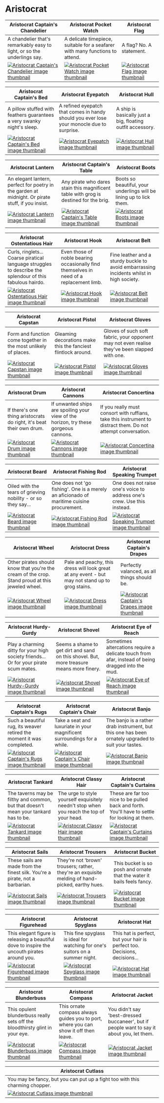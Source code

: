 # Aristocrat

| Aristocrat Captain's Chandelier | Aristocrat Pocket Watch | Aristocrat Flag |
| ------------------------------- | ----------------------- | --------------- |
| A chandelier that's remarkably easy to light, or so the underlings say. | A delicate timepiece, suitable for a seafarer with many functions to attend. | A flag? No. A statement. |
| [![Aristocrat Captain's Chandelier image thumbnail](https://seaofthieves.wiki.gg/images/f/fa/Aristocrat_Captain%27s_Chandelier.png)](https://seaofthieves.wiki.gg/wiki/Aristocrat_Captain's_Chandelier) | [![Aristocrat Pocket Watch image thumbnail](https://seaofthieves.wiki.gg/images/d/d1/Aristocrat_Pocket_Watch.png)](https://seaofthieves.wiki.gg/wiki/Aristocrat_Pocket_Watch) | [![Aristocrat Flag image thumbnail](https://seaofthieves.wiki.gg/images/a/a9/Aristocrat_Flag.png)](https://seaofthieves.wiki.gg/wiki/Aristocrat_Flag) |

| Aristocrat Captain's Bed | Aristocrat Eyepatch | Aristocrat Hull |
| ------------------------ | ------------------- | --------------- |
| A pillow stuffed with feathers guarantees a very swanky night's sleep. | A refined eyepatch that comes in handy should you ever lose your monocle due to surprise. | A ship is basically just a big, floating outfit accessory. |
| [![Aristocrat Captain's Bed image thumbnail](https://seaofthieves.wiki.gg/images/f/f0/Aristocrat_Captain%27s_Bed.png)](https://seaofthieves.wiki.gg/wiki/Aristocrat_Captain's_Bed) | [![Aristocrat Eyepatch image thumbnail](https://seaofthieves.wiki.gg/images/e/ee/Aristocrat_Eyepatch.png)](https://seaofthieves.wiki.gg/wiki/Aristocrat_Eyepatch) | [![Aristocrat Hull image thumbnail](https://seaofthieves.wiki.gg/images/f/f0/Aristocrat_Hull.png)](https://seaofthieves.wiki.gg/wiki/Aristocrat_Hull) |

| Aristocrat Lantern | Aristocrat Captain's Table | Aristocrat Boots |
| ------------------ | -------------------------- | ---------------- |
| An elegant lantern, perfect for poetry in the garden at midnight. Or pirate stuff, if you insist. | Any pirate who dares stain this magnificent table with grog is destined for the brig. | Boots so beautiful, your underlings will be lining up to lick them. |
| [![Aristocrat Lantern image thumbnail](https://seaofthieves.wiki.gg/images/b/b9/Aristocrat_Lantern.png)](https://seaofthieves.wiki.gg/wiki/Aristocrat_Lantern) | [![Aristocrat Captain's Table image thumbnail](https://seaofthieves.wiki.gg/images/8/8b/Aristocrat_Captain%27s_Table.png)](https://seaofthieves.wiki.gg/wiki/Aristocrat_Captain's_Table) | [![Aristocrat Boots image thumbnail](https://seaofthieves.wiki.gg/images/4/41/Aristocrat_Boots.png)](https://seaofthieves.wiki.gg/wiki/Aristocrat_Boots) |

| Aristocrat Ostentatious Hair | Aristocrat Hook | Aristocrat Belt |
| ---------------------------- | --------------- | --------------- |
| Curls, ringlets... Coarse piratical language struggles to describe the splendour of this fabulous hairdo. | Even those of noble bearing occasionally find themselves in need of a replacement limb. | Fine leather and a sturdy buckle to avoid embarrassing incidents whilst in high society. |
| [![Aristocrat Ostentatious Hair image thumbnail](https://seaofthieves.wiki.gg/images/e/e8/Aristocrat_Ostentatious_Hair.png)](https://seaofthieves.wiki.gg/wiki/Aristocrat_Ostentatious_Hair) | [![Aristocrat Hook image thumbnail](https://seaofthieves.wiki.gg/images/2/26/Aristocrat_Hook.png)](https://seaofthieves.wiki.gg/wiki/Aristocrat_Hook) | [![Aristocrat Belt image thumbnail](https://seaofthieves.wiki.gg/images/e/e9/Aristocrat_Belt.png)](https://seaofthieves.wiki.gg/wiki/Aristocrat_Belt) |

| Aristocrat Capstan | Aristocrat Pistol | Aristocrat Gloves |
| ------------------ | ----------------- | ----------------- |
| Form and function come together in the most unlikely of places. | Gleaming decorations make this the fanciest flintlock around. | Gloves of such soft fabric, your opponent may not even realise they've been slapped with one. |
| [![Aristocrat Capstan image thumbnail](https://seaofthieves.wiki.gg/images/6/65/Aristocrat_Capstan.png)](https://seaofthieves.wiki.gg/wiki/Aristocrat_Capstan) | [![Aristocrat Pistol image thumbnail](https://seaofthieves.wiki.gg/images/d/d3/Aristocrat_Pistol.png)](https://seaofthieves.wiki.gg/wiki/Aristocrat_Pistol) | [![Aristocrat Gloves image thumbnail](https://seaofthieves.wiki.gg/images/b/b3/Aristocrat_Gloves.png)](https://seaofthieves.wiki.gg/wiki/Aristocrat_Gloves) |

| Aristocrat Drum | Aristocrat Cannons | Aristocrat Concertina |
| --------------- | ------------------ | --------------------- |
| If there's one thing aristocrats do right, it's beat their own drum. | If unwanted ships are spoiling your view of the horizon, try these gorgeous cannons. | If you really must consort with ruffians, take this instrument to distract them. Do not attempt conversation. |
| [![Aristocrat Drum image thumbnail](https://seaofthieves.wiki.gg/images/9/97/Aristocrat_Drum.png)](https://seaofthieves.wiki.gg/wiki/Aristocrat_Drum) | [![Aristocrat Cannons image thumbnail](https://seaofthieves.wiki.gg/images/5/5a/Aristocrat_Cannons.png)](https://seaofthieves.wiki.gg/wiki/Aristocrat_Cannons) | [![Aristocrat Concertina image thumbnail](https://seaofthieves.wiki.gg/images/4/48/Aristocrat_Concertina.png)](https://seaofthieves.wiki.gg/wiki/Aristocrat_Concertina) |

| Aristocrat Beard | Aristocrat Fishing Rod | Aristocrat Speaking Trumpet |
| ---------------- | ---------------------- | --------------------------- |
| Oiled with the tears of grieving nobility - or so they say... | One does not 'go fishing'. One is a merely an aficionado of maritime cuisine procurement. | One does not raise one's voice to address one's crew. Use this instead. |
| [![Aristocrat Beard image thumbnail](https://seaofthieves.wiki.gg/images/1/1a/Aristocrat_Beard.png)](https://seaofthieves.wiki.gg/wiki/Aristocrat_Beard) | [![Aristocrat Fishing Rod image thumbnail](https://seaofthieves.wiki.gg/images/0/06/Aristocrat_Fishing_Rod.png)](https://seaofthieves.wiki.gg/wiki/Aristocrat_Fishing_Rod) | [![Aristocrat Speaking Trumpet image thumbnail](https://seaofthieves.wiki.gg/images/f/f6/Aristocrat_Speaking_Trumpet.png)](https://seaofthieves.wiki.gg/wiki/Aristocrat_Speaking_Trumpet) |

| Aristocrat Wheel | Aristocrat Dress | Aristocrat Captain's Drapes |
| ---------------- | ---------------- | --------------------------- |
| Other pirates should know that you're the cream of the crop. Stand proud at this jeweled wheel. | Pale and peachy, this dress will look great at any event - but may not stand up to grog stains. | Perfectly valanced, as all things should be. |
| [![Aristocrat Wheel image thumbnail](https://seaofthieves.wiki.gg/images/3/39/Aristocrat_Wheel.png)](https://seaofthieves.wiki.gg/wiki/Aristocrat_Wheel) | [![Aristocrat Dress image thumbnail](https://seaofthieves.wiki.gg/images/3/3b/Aristocrat_Dress.png)](https://seaofthieves.wiki.gg/wiki/Aristocrat_Dress) | [![Aristocrat Captain's Drapes image thumbnail](https://seaofthieves.wiki.gg/images/5/5c/Aristocrat_Captain%27s_Drapes.png)](https://seaofthieves.wiki.gg/wiki/Aristocrat_Captain's_Drapes) |

| Aristocrat Hurdy-Gurdy | Aristocrat Shovel | Aristocrat Eye of Reach |
| ---------------------- | ----------------- | ----------------------- |
| Play a charming ditty for your high society friends... Or for your pirate scum mates. | Seems a shame to get dirt and sand on this shovel. But, more treasure means more finery. | Sometimes altercations require a delicate touch from afar, instead of being dragged into the mud. |
| [![Aristocrat Hurdy-Gurdy image thumbnail](https://seaofthieves.wiki.gg/images/b/be/Aristocrat_Hurdy-Gurdy.png)](https://seaofthieves.wiki.gg/wiki/Aristocrat_Hurdy-Gurdy) | [![Aristocrat Shovel image thumbnail](https://seaofthieves.wiki.gg/images/2/24/Aristocrat_Shovel.png)](https://seaofthieves.wiki.gg/wiki/Aristocrat_Shovel) | [![Aristocrat Eye of Reach image thumbnail](https://seaofthieves.wiki.gg/images/9/97/Aristocrat_Eye_of_Reach.png)](https://seaofthieves.wiki.gg/wiki/Aristocrat_Eye_of_Reach) |

| Aristocrat Captain's Rugs | Aristocrat Captain's Chair | Aristocrat Banjo |
| ------------------------- | -------------------------- | ---------------- |
| Such a beautiful rug, its weaver retired the moment it was completed. | Take a seat and luxuriate in your magnificent surroundings for a while. | The banjo is a rather drab instrument, but this one has been ornately upgraded to suit your tastes. |
| [![Aristocrat Captain's Rugs image thumbnail](https://seaofthieves.wiki.gg/images/8/85/Aristocrat_Captain%27s_Rugs.png)](https://seaofthieves.wiki.gg/wiki/Aristocrat_Captain's_Rugs) | [![Aristocrat Captain's Chair image thumbnail](https://seaofthieves.wiki.gg/images/3/3e/Aristocrat_Captain%27s_Chair.png)](https://seaofthieves.wiki.gg/wiki/Aristocrat_Captain's_Chair) | [![Aristocrat Banjo image thumbnail](https://seaofthieves.wiki.gg/images/d/d8/Aristocrat_Banjo.png)](https://seaofthieves.wiki.gg/wiki/Aristocrat_Banjo) |

| Aristocrat Tankard | Aristocrat Classy Hair | Aristocrat Captain's Curtains |
| ------------------ | ---------------------- | ----------------------------- |
| The taverns may be filthy and common, but that doesn't mean your tankard has to be. | The urge to style yourself exquisitely needn't stop when you reach the top of your head. | These are far too nice to be pulled back and forth. You'll have to settle for looking at them. |
| [![Aristocrat Tankard image thumbnail](https://seaofthieves.wiki.gg/images/1/18/Aristocrat_Tankard.png)](https://seaofthieves.wiki.gg/wiki/Aristocrat_Tankard) | [![Aristocrat Classy Hair image thumbnail](https://seaofthieves.wiki.gg/images/a/ab/Aristocrat_Classy_Hair.png)](https://seaofthieves.wiki.gg/wiki/Aristocrat_Classy_Hair) | [![Aristocrat Captain's Curtains image thumbnail](https://seaofthieves.wiki.gg/images/6/60/Aristocrat_Captain%27s_Curtains.png)](https://seaofthieves.wiki.gg/wiki/Aristocrat_Captain's_Curtains) |

| Aristocrat Sails | Aristocrat Trousers | Aristocrat Bucket |
| ---------------- | ------------------- | ----------------- |
| These sails are made from the finest silk. You're a pirate, not a barbarian. | They're not ‘brown' trousers; rather, they're an exquisite melding of hand-picked, earthy hues. | This bucket is so posh and ornate that the water it bails feels fancy. |
| [![Aristocrat Sails image thumbnail](https://seaofthieves.wiki.gg/images/a/a2/Aristocrat_Sails.png)](https://seaofthieves.wiki.gg/wiki/Aristocrat_Sails) | [![Aristocrat Trousers image thumbnail](https://seaofthieves.wiki.gg/images/4/42/Aristocrat_Trousers.png)](https://seaofthieves.wiki.gg/wiki/Aristocrat_Trousers) | [![Aristocrat Bucket image thumbnail](https://seaofthieves.wiki.gg/images/5/52/Aristocrat_Bucket.png)](https://seaofthieves.wiki.gg/wiki/Aristocrat_Bucket) |

| Aristocrat Figurehead | Aristocrat Spyglass | Aristocrat Hat |
| --------------------- | ------------------- | -------------- |
| This elegant figure is releasing a beautiful dove to inspire the uncouth pirates around you. | This fine spyglass is ideal for watching for one's suitors on a summer night. | This hat is perfect, but your hair is perfect too. Decisions, decisions... |
| [![Aristocrat Figurehead image thumbnail](https://seaofthieves.wiki.gg/images/4/48/Aristocrat_Figurehead.png)](https://seaofthieves.wiki.gg/wiki/Aristocrat_Figurehead) | [![Aristocrat Spyglass image thumbnail](https://seaofthieves.wiki.gg/images/8/8b/Aristocrat_Spyglass.png)](https://seaofthieves.wiki.gg/wiki/Aristocrat_Spyglass) | [![Aristocrat Hat image thumbnail](https://seaofthieves.wiki.gg/images/c/c4/Aristocrat_Hat.png)](https://seaofthieves.wiki.gg/wiki/Aristocrat_Hat) |

| Aristocrat Blunderbuss | Aristocrat Compass | Aristocrat Jacket |
| ---------------------- | ------------------ | ----------------- |
| This opulent blunderbuss really sets off the bloodthirsty glint in your eye. | This ornate compass always guides you to port, where you can show it off then leave. | You didn't say 'best-dressed buccaneer', but if people want to say it about you, let them. |
| [![Aristocrat Blunderbuss image thumbnail](https://seaofthieves.wiki.gg/images/6/69/Aristocrat_Blunderbuss.png)](https://seaofthieves.wiki.gg/wiki/Aristocrat_Blunderbuss) | [![Aristocrat Compass image thumbnail](https://seaofthieves.wiki.gg/images/3/3d/Aristocrat_Compass.png)](https://seaofthieves.wiki.gg/wiki/Aristocrat_Compass) | [![Aristocrat Jacket image thumbnail](https://seaofthieves.wiki.gg/images/c/c9/Aristocrat_Jacket.png)](https://seaofthieves.wiki.gg/wiki/Aristocrat_Jacket) |

| Aristocrat Cutlass |
| ------------------ |
| You may be fancy, but you can put up a fight too with this charming chopper. |
| [![Aristocrat Cutlass image thumbnail](https://seaofthieves.wiki.gg/images/5/52/Aristocrat_Cutlass.png)](https://seaofthieves.wiki.gg/wiki/Aristocrat_Cutlass) |
